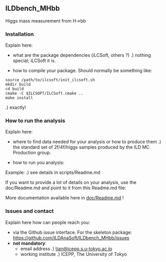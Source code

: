 
## ILDbench_MHbb

Higgs mass measurement from H->bb

### Installation

Explain here:

- what are the package dependencies (iLCSoft, others ?)
.) nothing special; iLCSoft it is.

- how to compile your package. Should normally be something like:

```shell
source /path/to/ilcsoft/init_ilcsoft.sh
mkdir build
cd build
cmake -C $ILCSOFT/ILCSoft.cmake ..
make install
```
.) exactly!

### How to run the analysis

Explain here:

- where to find data needed for your analysis or how to produce them
.) the standard set of 2f/4f/higgs samples produced by the ILD MC Production group.

- how to run you analysis: 

Example:
.) see details in scripts/Readme.md

If you want to provide a lot of details on your analysis, use the doc/Readme.md and point to it from this Readme.md file:

More documentation available here in [doc/Readme.md](doc/Readme.md) !

### Issues and contact

Explain here how can people reach you:

- via the Github issue interface. For the skeleton package: https://github.com/ILDAnaSoft/ILDbench_MHbb/issues
- **not mandatory**:
    - email address
    .) tian@icepp.s.u-tokyo.ac.jp
    - working institute
    .) ICEPP, The University of Tokyo


